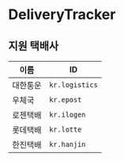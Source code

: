 # DeliveryTracker

## 지원 택배사
|이름|ID|
|---|---|
|대한통운|`kr.logistics`|
|우체국|`kr.epost`|
|로젠택배|`kr.ilogen`|
|롯데택배|`kr.lotte`|
|한진택배|`kr.hanjin`|

